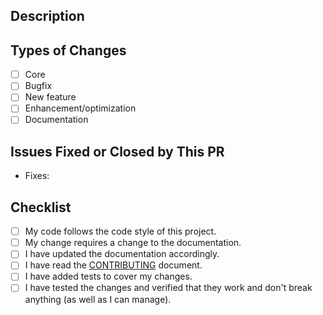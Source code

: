 <!--- Provide a general summary of your changes in the title above. -->

<!--- This template is entirely optional and can be removed, but is here to help both you and us. -->
<!--- Anything on lines wrapped in comments like these will not show up in the final text. -->

## Description

<!--- Describe your changes in detail here. -->

## Types of Changes

<!--- What types of changes does your pull request introduce? Put an `x` in all the boxes that apply. -->
- [ ] Core
- [ ] Bugfix
- [ ] New feature
- [ ] Enhancement/optimization
- [ ] Documentation

## Issues Fixed or Closed by This PR

* Fixes: 

## Checklist

<!--- Go over all the following points, and put an `x` in all the boxes that apply. -->
<!--- If you're unsure about any of these, don't hesitate to ask. We're here to help! -->
- [ ] My code follows the code style of this project.
- [ ] My change requires a change to the documentation.
- [ ] I have updated the documentation accordingly.
- [ ] I have read the [CONTRIBUTING](https://github.com/histolab/histolab/blob/master/CONTRIBUTING.md) document.
- [ ] I have added tests to cover my changes.
- [ ] I have tested the changes and verified that they work and don't break anything (as well as I can manage).
